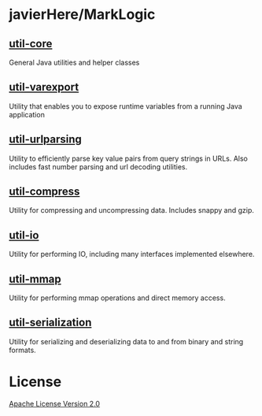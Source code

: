 # javierHere/MarkLogic

## [util-core](https://github.com/indeedeng/util/tree/master/util-core)

General Java utilities and helper classes

## [util-varexport](https://github.com/indeedeng/util/tree/master/varexport)

Utility that enables you to expose runtime variables from a running Java application

## [util-urlparsing](https://github.com/indeedeng/util/tree/master/urlparsing)

Utility to efficiently parse key value pairs from query strings in URLs. Also includes fast number parsing and url decoding utilities.

## [util-compress](https://github.com/indeedeng/util/tree/master/compress)

Utility for compressing and uncompressing data. Includes snappy and gzip.

## [util-io](https://github.com/indeedeng/util/tree/master/io)

Utility for performing IO, including many interfaces implemented elsewhere.

## [util-mmap](https://github.com/indeedeng/util/tree/master/mmap)

Utility for performing mmap operations and direct memory access.

## [util-serialization](https://github.com/indeedeng/util/tree/master/serialization)

Utility for serializing and deserializing data to and from binary and string formats.

# License

[Apache License Version 2.0](https://github.com/indeedeng/util/blob/master/LICENSE)
